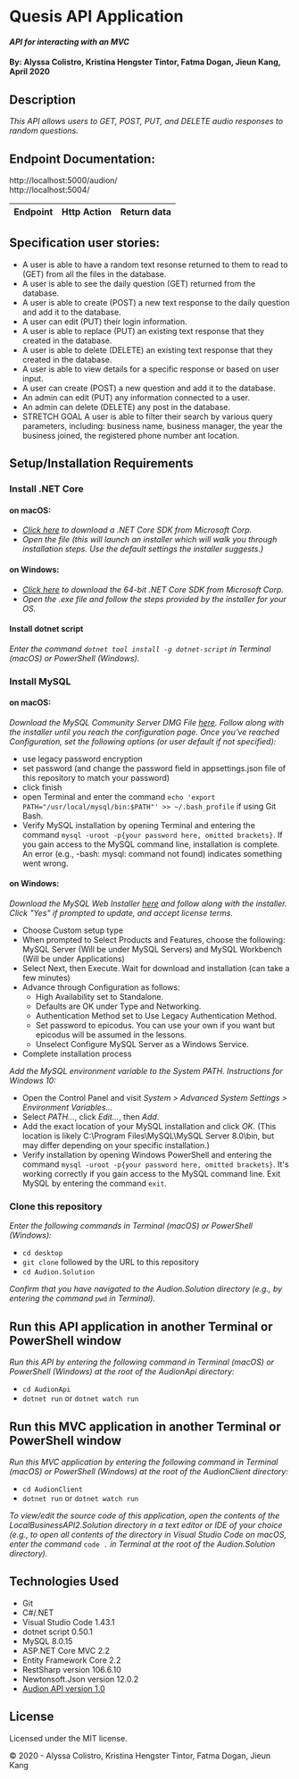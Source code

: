 # Quesis API Application

#### _API for interacting with an MVC_

#### By: **Alyssa Colistro, Kristina Hengster Tintor, Fatma Dogan, Jieun Kang**, April 2020

## Description

_This API allows users to GET, POST, PUT, and DELETE audio responses to random questions._

## Endpoint Documentation:

http://localhost:5000/audion/ <br>
http://localhost:5004/

| Endpoint | Http Action | Return data |
| ------------- |:-------------:| -------------------:|



## Specification user stories:
* A user is able to have a random text resonse returned to them to read to (GET) from all the files in the database.
* A user is able to see the daily question (GET) returned from the database.
* A user is able to create (POST) a new text response to the daily question and add it to the database.
* A user can edit (PUT) their login information.
* A user is able to replace (PUT) an existing text response that they created in the database. 
* A user is able to delete (DELETE) an existing text response that they created in the database.
* A user is able to view details for a specific response or  based on user input.
* A user can create (POST) a new question and add it to the database.
* An admin can edit (PUT) any information connected to a user.
* An admin can delete (DELETE) any post in the database.
* STRETCH GOAL A user is able to filter their search by various query parameters, including: business name, business manager, the year the business joined, the registered phone number ant location.

## Setup/Installation Requirements

### Install .NET Core

#### on macOS:
* _[Click here](https://dotnet.microsoft.com/download/thank-you/dotnet-sdk-2.2.106-macos-x64-installer) to download a .NET Core SDK from Microsoft Corp._
* _Open the file (this will launch an installer which will walk you through installation steps. Use the default settings the installer suggests.)_

#### on Windows:
* _[Click here](https://dotnet.microsoft.com/download/thank-you/dotnet-sdk-2.2.203-windows-x64-installer) to download the 64-bit .NET Core SDK from Microsoft Corp._
* _Open the .exe file and follow the steps provided by the installer for your OS._

#### Install dotnet script
_Enter the command ``dotnet tool install -g dotnet-script`` in Terminal (macOS) or PowerShell (Windows)._

### Install MySQL

#### on macOS:
_Download the MySQL Community Server DMG File [here](https://dev.mysql.com/downloads/file/?id=484914). Follow along with the installer until you reach the configuration page. Once you've reached Configuration, set the following options (or user default if not specified):_
* use legacy password encryption
* set password (and change the password field in appsettings.json file of this repository to match your password)
* click finish
* open Terminal and enter the command ``echo 'export PATH="/usr/local/mysql/bin:$PATH"' >> ~/.bash_profile`` if using Git Bash.
* Verify MySQL installation by opening Terminal and entering the command ``mysql -uroot -p{your password here, omitted brackets}``. If you gain access to the MySQL command line, installation is complete. An error (e.g., -bash: mysql: command not found) indicates something went wrong.

#### on Windows:
_Download the MySQL Web Installer [here](https://dev.mysql.com/downloads/file/?id=484919) and follow along with the installer. Click "Yes" if prompted to update, and accept license terms._
* Choose Custom setup type
* When prompted to Select Products and Features, choose the following: MySQL Server (Will be under MySQL Servers) and MySQL Workbench (Will be under Applications)
* Select Next, then Execute. Wait for download and installation (can take a few minutes)
* Advance through Configuration as follows:
  - High Availability set to Standalone.
  - Defaults are OK under Type and Networking.
  - Authentication Method set to Use Legacy Authentication Method.
  - Set password to epicodus. You can use your own if you want but epicodus will be assumed in the lessons.
  - Unselect Configure MySQL Server as a Windows Service.
* Complete installation process

_Add the MySQL environment variable to the System PATH. Instructions for Windows 10:_
* Open the Control Panel and visit _System > Advanced System Settings > Environment Variables..._
* Select _PATH..._, click _Edit..._, then _Add_.
* Add the exact location of your MySQL installation and click _OK_. (This location is likely C:\Program Files\MySQL\MySQL Server 8.0\bin, but may differ depending on your specific installation.)
* Verify installation by opening Windows PowerShell and entering the command ``mysql -uroot -p{your password here, omitted brackets}``. It's working correctly if you gain access to the MySQL command line. Exit MySQL by entering the command ``exit``.

### Clone this repository

_Enter the following commands in Terminal (macOS) or PowerShell (Windows):_
* ``cd desktop``
* ``git clone`` followed by the URL to this repository
* ``cd Audion.Solution`` 

_Confirm that you have navigated to the Audion.Solution directory (e.g., by entering the command_ ``pwd`` _in Terminal)._


## Run this API application in another Terminal or PowerShell window
_Run this API by entering the following command in Terminal (macOS) or PowerShell (Windows) at the root of the AudionApi directory:_
  * ``cd AudionApi ``
  * ``dotnet run`` or ``dotnet watch run``

## Run this MVC application in another Terminal or PowerShell window

_Run this MVC application by entering the following command in Terminal (macOS) or PowerShell (Windows) at the root of the AudionClient directory:_
* ``cd AudionClient ``
* ``dotnet run`` or ``dotnet watch run``

_To view/edit the source code of this application, open the contents of the LocalBusinessAPI2.Solution directory in a text editor or IDE of your choice (e.g., to open all contents of the directory in Visual Studio Code on macOS, enter the command_ ``code .`` _in Terminal at the root of the Audion.Solution directory)._

## Technologies Used

* Git
* C#/.NET
* Visual Studio Code 1.43.1
* dotnet script 0.50.1
* MySQL 8.0.15
* ASP.NET Core MVC 2.2
* Entity Framework Core 2.2
* RestSharp version 106.6.10
* Newtonsoft.Json version 12.0.2
* [Audion API version 1.0](https://github.com/kristinaht/Audion.Solution.git)

## License

Licensed under the MIT license.

&copy; 2020 - Alyssa Colistro, Kristina Hengster Tintor, Fatma Dogan, Jieun Kang